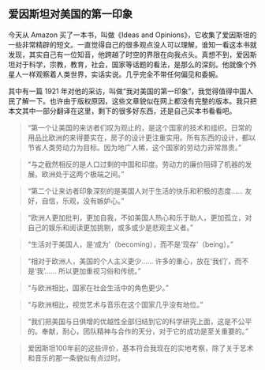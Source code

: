## 爱因斯坦对美国的第一印象

今天从 Amazon 买了一本书，叫做《Ideas and Opinions》，它收集了爱因斯坦的一些非常精辟的短文。一直觉得自己的很多观点没人可以理解，谁知一看这本书就发现，其实自己有一位知音，他跨越了时空的界限在向我点头。真想不到，爱因斯坦对于科学，宗教，教育，社会，国家等话题的看法，是那么的深刻。他就像个外星人一样观察着人类世界，实话实说。几乎完全不带任何偏见和委婉。

其中有一篇 1921 年对他的采访，叫做“我对美国的第一印象”，我觉得值得中国人民了解一下。也许由于版权原因，这些文章貌似在网上都没有完整的版本。我只把本文其中一部分翻译在这里，剩下的很多好东西，还是自己买本书看看吧。

> “第一个让美国的来访者们叹为观止的，是这个国家的技术和组织。日常的用品比欧洲的来得要实在，房子的设计更注重实用。所有东西的设计，都以节省人类劳动力为目标。因为地广人稀，这个国家的劳动力非常昂贵。”

> “与之截然相反的是人口过剩的中国和印度。劳动力的廉价阻碍了机器的发展。欧洲处于这两个极端之间。”

> “第二个让来访者印象深刻的是美国人对于生活的快乐和积极的态度…… 友好，自信，乐观，没有嫉妒心。”

> “欧洲人更加批判，更加自我，不如美国人热心和乐于助人，更加孤立，对自己的娱乐和阅读更加挑剔，或多或少是悲观主义者。”

> “生活对于美国人，是‘成为’（becoming），而不是‘现存’（being）。”

> “相对于欧洲人，美国的个人主义更少…… 许多的重心，放在‘我们’，而不是‘我’…… 所以更加重视习俗和传统。”

> “与欧洲相比，国家在社会生活中的角色更少。”

> “与欧洲相比，视觉艺术与音乐在这个国家几乎没有地位。”

> “我们把美国与日俱增的优越性全部归结到它的科学研究上面，这是不公平的。奉献，耐心，团队精神与合作的天分，对于它的成功是至关重要的。”

> 爱因斯坦100年前的这些评价，基本符合我现在的实地考察，除了关于艺术和音乐的那一条貌似有点过时。
